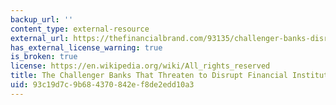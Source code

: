 ```yaml
---
backup_url: ''
content_type: external-resource
external_url: https://thefinancialbrand.com/93135/challenger-banks-disrupt-financial-institutions-big-tech-fintech/
has_external_license_warning: true
is_broken: true
license: https://en.wikipedia.org/wiki/All_rights_reserved
title: The Challenger Banks That Threaten to Disrupt Financial Institutions
uid: 93c19d7c-9b68-4370-842e-f8de2edd10a3
---
```

